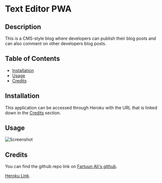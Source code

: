 # Text Editor PWA

## Description

This is a CMS-style blog where developers can publish their blog posts and can also comment on other developers blog posts.

## Table of Contents 

- [Installation](#installation)
- [Usage](#usage)
- [Credits](#credits)

## Installation

This application can be accessed through Heroku with the URL that is linked down in the [Credits](#credits) section. 

## Usage

![Screenshot](./text_editor/Develop/client/src/images/screenshot.png)


## Credits

You can find the github repo link on [Fartuun Ali's github](https://github.com/afartuun/text_editor/tree/master/Develop).

[Heroku Link](https://git.heroku.com/vast-springs-66501.git).